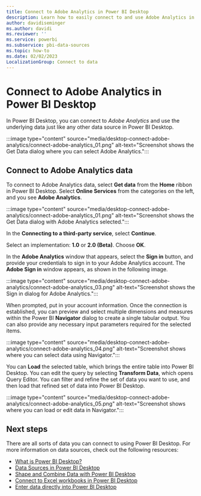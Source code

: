 ```yaml
---
title: Connect to Adobe Analytics in Power BI Desktop
description: Learn how to easily connect to and use Adobe Analytics in Power BI Desktop. Use the underlying data just like any other data source.
author: davidiseminger
ms.author: davidi
ms.reviewer: ''
ms.service: powerbi
ms.subservice: pbi-data-sources
ms.topic: how-to
ms.date: 02/02/2023
LocalizationGroup: Connect to data
---
```

# Connect to Adobe Analytics in Power BI Desktop

In Power BI Desktop, you can connect to *Adobe Analytics* and use the underlying data just like any other data source in Power BI Desktop.

:::image type="content" source="media/desktop-connect-adobe-analytics/connect-adobe-analytics_01.png" alt-text="Screenshot shows the Get Data dialog where you can select Adobe Analytics.":::

## Connect to Adobe Analytics data

To connect to Adobe Analytics data, select **Get data** from the **Home** ribbon in Power BI Desktop. Select **Online Services** from the categories on the left, and you see **Adobe Analytics**.

:::image type="content" source="media/desktop-connect-adobe-analytics/connect-adobe-analytics_01.png" alt-text="Screenshot shows the Get Data dialog with Adobe Analytics selected.":::

In the **Connecting to a third-party service**, select **Continue**.

Select an implementation: **1.0** or **2.0 (Beta)**. Choose **OK**.

In the **Adobe Analytics** window that appears, select the **Sign in** button, and provide your credentials to sign in to your Adobe Analytics account. The **Adobe Sign in** window appears, as shown in the following image.

:::image type="content" source="media/desktop-connect-adobe-analytics/connect-adobe-analytics_03.png" alt-text="Screenshot shows the Sign in dialog for Adobe Analytics.":::

When prompted, put in your account information. Once the connection is established, you can preview and select multiple dimensions and measures within the Power BI **Navigator** dialog to create a single tabular output. You can also provide any necessary input parameters required for the selected items.

:::image type="content" source="media/desktop-connect-adobe-analytics/connect-adobe-analytics_04.png" alt-text="Screenshot shows where you can select data using Navigator.":::

You can **Load** the selected table, which brings the entire table into Power BI Desktop. You can edit the query by selecting **Transform Data**, which opens Query Editor. You can filter and refine the set of data you want to use, and then load that refined set of data into Power BI Desktop.

:::image type="content" source="media/desktop-connect-adobe-analytics/connect-adobe-analytics_05.png" alt-text="Screenshot shows where you can load or edit data in Navigator.":::

## Next steps

There are all sorts of data you can connect to using Power BI Desktop. For more information on data sources, check out the following resources:

* [What is Power BI Desktop?](../fundamentals/desktop-what-is-desktop.md)
* [Data Sources in Power BI Desktop](desktop-data-sources.md)
* [Shape and Combine Data with Power BI Desktop](desktop-shape-and-combine-data.md)
* [Connect to Excel workbooks in Power BI Desktop](desktop-connect-excel.md)
* [Enter data directly into Power BI Desktop](desktop-enter-data-directly-into-desktop.md)
